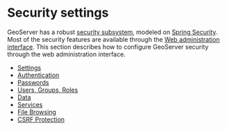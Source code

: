 # Security settings

GeoServer has a robust [security subsystem](../index.md), modeled on [Spring Security](http://static.springsource.org/spring-security/site/). Most of the security features are available through the [Web administration interface](../../webadmin/index.md). This section describes how to configure GeoServer security through the web administration interface.

<div class="grid cards" markdown>

-   [Settings](settings.md)
-   [Authentication](auth.md)
-   [Passwords](passwords.md)
-   [Users, Groups, Roles](ugr.md)
-   [Data](data.md)
-   [Services](services.md)
-   [File Browsing](filebrowse.md)
-   [CSRF Protection](csrf.md)

</div>
